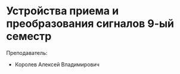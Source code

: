 # Устройства приема и преобразования сигналов 9-ый семестр

Преподаватель:

* Королев Алексей Владимирович
